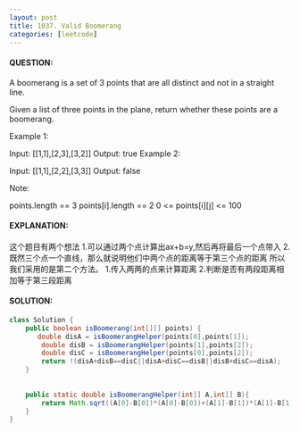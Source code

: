 ```yaml
---
layout: post
title: 1037. Valid Boomerang
categories: [leetcode]
---
```

#### QUESTION:
A boomerang is a set of 3 points that are all distinct and not in a straight line.

Given a list of three points in the plane, return whether these points are a boomerang.

 

Example 1:

Input: [[1,1],[2,3],[3,2]]
Output: true
Example 2:

Input: [[1,1],[2,2],[3,3]]
Output: false
 

Note:

points.length == 3
points[i].length == 2
0 <= points[i][j] <= 100
#### EXPLANATION:

这个题目有两个想法
1.可以通过两个点计算出ax+b=y,然后再将最后一个点带入
2.既然三个点一个直线，那么就说明他们中两个点的距离等于第三个点的距离
所以我们采用的是第二个方法。
1.传入两两的点来计算距离
2.判断是否有两段距离相加等于第三段距离

#### SOLUTION:
```java
class Solution {
    public boolean isBoomerang(int[][] points) {
       double disA = isBoomerangHelper(points[0],points[1]);
        double disB = isBoomerangHelper(points[1],points[2]);
        double disC = isBoomerangHelper(points[0],points[2]);
        return !(disA+disB==disC||disA+disC==disB||disB+disC==disA); 
    }
    
    
    public static double isBoomerangHelper(int[] A,int[] B){
        return Math.sqrt((A[0]-B[0])*(A[0]-B[0])+(A[1]-B[1])*(A[1]-B[1]));
    }
}
```